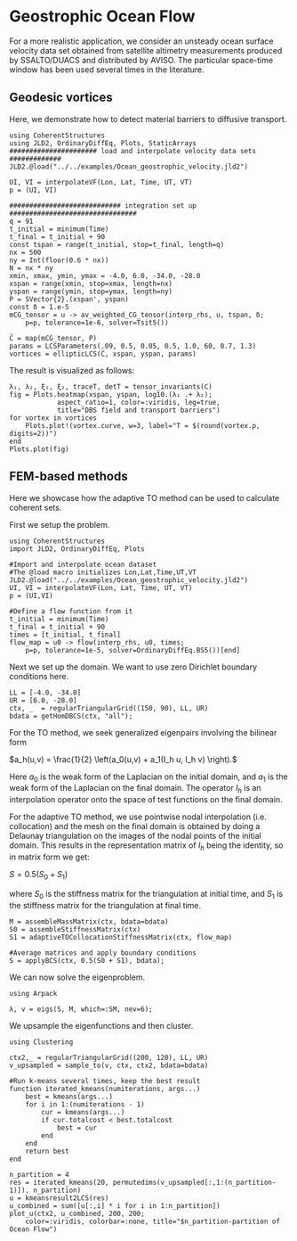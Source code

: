 # Geostrophic Ocean Flow
For a more realistic application, we consider an unsteady ocean surface velocity
data set obtained from satellite altimetry measurements produced by SSALTO/DUACS
and distributed by AVISO. The particular space-time window has been used several
times in the literature.

## Geodesic vortices

Here, we demonstrate how to detect material barriers to diffusive transport.
```@example 1
using CoherentStructures
using JLD2, OrdinaryDiffEq, Plots, StaticArrays
###################### load and interpolate velocity data sets #############
JLD2.@load("../../examples/Ocean_geostrophic_velocity.jld2")

UI, VI = interpolateVF(Lon, Lat, Time, UT, VT)
p = (UI, VI)

############################ integration set up ################################
q = 91
t_initial = minimum(Time)
t_final = t_initial + 90
const tspan = range(t_initial, stop=t_final, length=q)
nx = 500
ny = Int(floor(0.6 * nx))
N = nx * ny
xmin, xmax, ymin, ymax = -4.0, 6.0, -34.0, -28.0
xspan = range(xmin, stop=xmax, length=nx)
yspan = range(ymin, stop=ymax, length=ny)
P = SVector{2}.(xspan', yspan)
const δ = 1.e-5
mCG_tensor = u -> av_weighted_CG_tensor(interp_rhs, u, tspan, δ;
    p=p, tolerance=1e-6, solver=Tsit5())

C̅ = map(mCG_tensor, P)
params = LCSParameters(.09, 0.5, 0.05, 0.5, 1.0, 60, 0.7, 1.3)
vortices = ellipticLCS(C̅, xspan, yspan, params)
```
The result is visualized as follows:
```@example 1
λ₁, λ₂, ξ₁, ξ₂, traceT, detT = tensor_invariants(C̅)
fig = Plots.heatmap(xspan, yspan, log10.(λ₁ .+ λ₂);
            aspect_ratio=1, color=:viridis, leg=true,
            title="DBS field and transport barriers")
for vortex in vortices
    Plots.plot!(vortex.curve, w=3, label="T = $(round(vortex.p, digits=2))")
end
Plots.plot(fig)
```

## FEM-based methods

Here we showcase how the adaptive TO method can be used to calculate coherent sets.

First we setup the problem.
```@example 5
using CoherentStructures
import JLD2, OrdinaryDiffEq, Plots

#Import and interpolate ocean dataset
#The @load macro initializes Lon,Lat,Time,UT,VT
JLD2.@load("../../examples/Ocean_geostrophic_velocity.jld2")
UI, VI = interpolateVF(Lon, Lat, Time, UT, VT)
p = (UI,VI)

#Define a flow function from it
t_initial = minimum(Time)
t_final = t_initial + 90
times = [t_initial, t_final]
flow_map = u0 -> flow(interp_rhs, u0, times;
    p=p, tolerance=1e-5, solver=OrdinaryDiffEq.BS5())[end]
```

Next we set up the domain. We want to use zero Dirichlet boundary conditions here.
```@example 5
LL = [-4.0, -34.0]
UR = [6.0, -28.0]
ctx, _  = regularTriangularGrid((150, 90), LL, UR)
bdata = getHomDBCS(ctx, "all");
```

For the TO method, we seek generalized eigenpairs involving the bilinear form

$a_h(u,v) = \frac{1}{2} \left(a_0(u,v) + a_1(I_h u, I_h v) \right).$

Here $a_0$ is the weak form of the Laplacian on the initial domain, and $a_1$ is the weak form of the Laplacian on the final domain.
The operator $I_h$ is an interpolation operator onto the space of test functions on the final domain.

For the adaptive TO method, we use pointwise nodal interpolation (i.e. collocation) and the mesh on the final domain is obtained by doing
a Delaunay triangulation on the images of the nodal points of the initial domain.
This results in the representation matrix of $I_h$ being the identity, so in matrix form we get:

$S = 0.5(S_0 + S_1)$

where $S_0$ is the stiffness matrix for the triangulation at initial time, and $S_1$ is the stiffness matrix for the triangulation at final time.
```@example 5
M = assembleMassMatrix(ctx, bdata=bdata)
S0 = assembleStiffnessMatrix(ctx)
S1 = adaptiveTOCollocationStiffnessMatrix(ctx, flow_map)

#Average matrices and apply boundary conditions
S = applyBCS(ctx, 0.5(S0 + S1), bdata);
```

We can now solve the eigenproblem.
```@example 5
using Arpack

λ, v = eigs(S, M, which=:SM, nev=6);
```
We upsample the eigenfunctions and then cluster.
```@example 5
using Clustering

ctx2,_ = regularTriangularGrid((200, 120), LL, UR)
v_upsampled = sample_to(v, ctx, ctx2, bdata=bdata)

#Run k-means several times, keep the best result
function iterated_kmeans(numiterations, args...)
    best = kmeans(args...)
    for i in 1:(numiterations - 1)
        cur = kmeans(args...)
        if cur.totalcost < best.totalcost
            best = cur
        end
    end
    return best
end

n_partition = 4
res = iterated_kmeans(20, permutedims(v_upsampled[:,1:(n_partition-1)]), n_partition)
u = kmeansresult2LCS(res)
u_combined = sum([u[:,i] * i for i in 1:n_partition])
plot_u(ctx2, u_combined, 200, 200;
    color=:viridis, colorbar=:none, title="$n_partition-partition of Ocean Flow")
```
